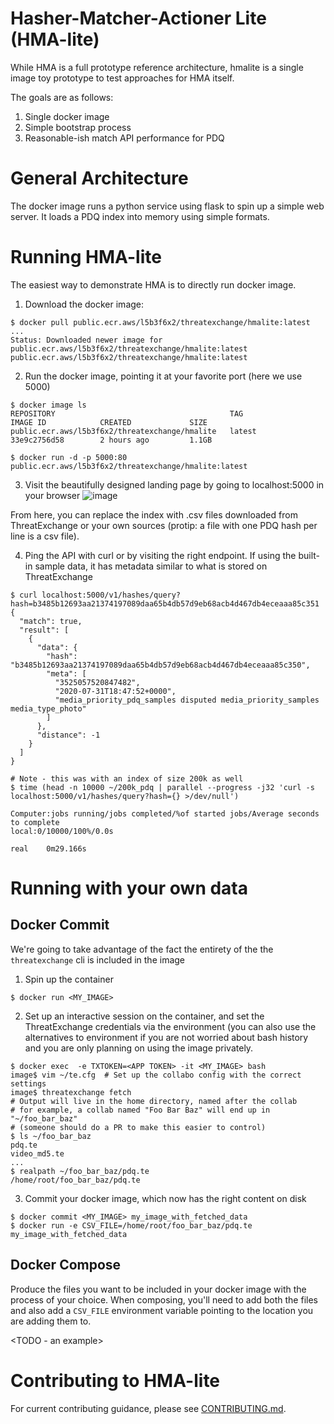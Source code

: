 # Hasher-Matcher-Actioner Lite (HMA-lite)

While HMA is a full prototype reference architecture, hmalite is a single image toy prototype to test approaches for HMA itself. 

The goals are as follows:
1. Single docker image
2. Simple bootstrap process
3. Reasonable-ish match API performance for PDQ

# General Architecture
The docker image runs a python service using flask to spin up a simple web server. It loads a PDQ index into memory using simple formats.

# Running HMA-lite
The easiest way to demonstrate HMA is to directly run docker image.

1. Download the docker image:
```
$ docker pull public.ecr.aws/l5b3f6x2/threatexchange/hmalite:latest
...
Status: Downloaded newer image for public.ecr.aws/l5b3f6x2/threatexchange/hmalite:latest
public.ecr.aws/l5b3f6x2/threatexchange/hmalite:latest
```
2. Run the docker image, pointing it at your favorite port (here we use 5000)
```
$ docker image ls
REPOSITORY                                       TAG                 IMAGE ID            CREATED             SIZE
public.ecr.aws/l5b3f6x2/threatexchange/hmalite   latest              33e9c2756d58        2 hours ago         1.1GB

$ docker run -d -p 5000:80 public.ecr.aws/l5b3f6x2/threatexchange/hmalite:latest
```
3. Visit the beautifully designed landing page by going to localhost:5000 in your browser
![image](https://user-images.githubusercontent.com/1654004/109725464-0a065580-7b66-11eb-9b61-a817d2b536d8.png)

From here, you can replace the index with .csv files downloaded from ThreatExchange or your own sources (protip: a file with one PDQ hash per line is a csv file).

4. Ping the API with curl or by visiting the right endpoint. If using the built-in sample data, it has metadata similar to what is stored on ThreatExchange
```
$ curl localhost:5000/v1/hashes/query?hash=b3485b12693aa21374197089daa65b4db57d9eb68acb4d467db4eceaaa85c351
{
  "match": true,
  "result": [
    {
      "data": {
        "hash": "b3485b12693aa21374197089daa65b4db57d9eb68acb4d467db4eceaaa85c350",
        "meta": [
          "3525057520847482",
          "2020-07-31T18:47:52+0000",
          "media_priority_pdq_samples disputed media_priority_samples media_type_photo"
        ]
      },
      "distance": -1
    }
  ]
}

# Note - this was with an index of size 200k as well
$ time (head -n 10000 ~/200k_pdq | parallel --progress -j32 'curl -s localhost:5000/v1/hashes/query?hash={} >/dev/null')

Computer:jobs running/jobs completed/%of started jobs/Average seconds to complete
local:0/10000/100%/0.0s

real    0m29.166s
```
# Running with your own data
## Docker Commit
We're going to take advantage of the fact the entirety of the the `threatexchange` cli is included in the image
1. Spin up the container
```
$ docker run <MY_IMAGE>
```
2. Set up an interactive session on the container, and set the ThreatExchange credentials via the environment (you can also use the alternatives to environment if you are not worried about bash history and you are only planning on using the image privately.
```
$ docker exec  -e TXTOKEN=<APP TOKEN> -it <MY_IMAGE> bash
image$ vim ~/te.cfg  # Set up the collabo config with the correct settings
image$ threatexchange fetch
# Output will live in the home directory, named after the collab
# for example, a collab named "Foo Bar Baz" will end up in "~/foo_bar_baz"
# (someone should do a PR to make this easier to control)
$ ls ~/foo_bar_baz
pdq.te
video_md5.te
...
$ realpath ~/foo_bar_baz/pdq.te
/home/root/foo_bar_baz/pdq.te
```
3. Commit your docker image, which now has the right content on disk
```
$ docker commit <MY_IMAGE> my_image_with_fetched_data
$ docker run -e CSV_FILE=/home/root/foo_bar_baz/pdq.te my_image_with_fetched_data 
```

## Docker Compose
Produce the files you want to be included in your docker image with the process of your choice.
When composing, you'll need to add both the files and also add a `CSV_FILE` environment variable pointing to the location you are adding them to.

<TODO - an example>

# Contributing to HMA-lite
For current contributing guidance, please see [CONTRIBUTING.md](CONTRIBUTING.md).
